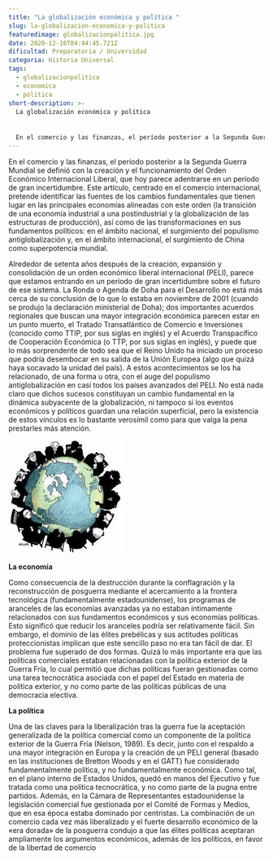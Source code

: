 ```yaml
---
title: "La globalización económica y política "
slug: la-globalizacion-economica-y-politica
featuredimage: globalizacionpolitica.jpg
date: 2020-12-16T04:44:45.721Z
dificultad: Preparatoria / Universidad
categoria: Historia Universal
tags:
  - globalizacionpolitica
  - economica
  - politica
short-description: >-
  La globalización económica y política 


  En el comercio y las finanzas, el período posterior a la Segunda Guerra Mundial se definió con la creación y el funcionamiento del Orden Económico Internacional Liberal
---
```

En el comercio y las finanzas, el período posterior a la Segunda Guerra Mundial se definió con la creación y el funcionamiento del Orden Económico Internacional Liberal, que hoy parece adentrarse en un período de gran incertidumbre. Este artículo, centrado en el comercio internacional, pretende identificar las fuentes de los cambios fundamentales que tienen lugar en las principales economías alineadas con este orden (la transición de una economía industrial a una postindustrial y la globalización de las estructuras de producción), así como de las transformaciones en sus fundamentos políticos: en el ámbito nacional, el surgimiento del populismo antiglobalización y, en el ámbito internacional, el surgimiento de China como superpotencia mundial.



Alrededor de setenta años después de la creación, expansión y consolidación de un orden económico liberal internacional (PELI), parece que estamos entrando en un período de gran incertidumbre sobre el futuro de ese sistema. La Ronda o Agenda de Doha para el Desarrollo no está más cerca de su conclusión de lo que lo estaba en noviembre de 2001 (cuando se produjo la declaración ministerial de Doha); dos importantes acuerdos regionales que buscan una mayor integración económica parecen estar en un punto muerto, el Tratado Transatlántico de Comercio e Inversiones (conocido como TTIP, por sus siglas en inglés) y el Acuerdo Transpacífico de Cooperación Económica (o TTP, por sus siglas en inglés), y puede que lo más sorprendente de todo sea que el Reino Unido ha iniciado un proceso que podría desembocar en su salida de la Unión Europea (algo que quizá haya socavado la unidad del país). A estos acontecimientos se los ha relacionado, de una forma u otra, con el auge del populismo antiglobalización en casi todos los países avanzados del PELI. No está nada claro que dichos sucesos constituyan un cambio fundamental en la dinámica subyacente de la globalización, ni tampoco si los eventos económicos y políticos guardan una relación superficial, pero la existencia de estos vínculos es lo bastante verosímil como para que valga la pena prestarles más atención.

![globalizacion](/static/assets/glob.jpeg "globalizacion")



**La economía** 

Como consecuencia de la destrucción durante la conflagración y la reconstrucción de posguerra mediante el acercamiento a la frontera tecnológica (fundamentalmente estadounidense), los programas de aranceles de las economías avanzadas ya no estaban íntimamente relacionados con sus fundamentos económicos y sus economías políticas. Esto significó que reducir los aranceles podría ser relativamente fácil. Sin embargo, el dominio de las élites prebélicas y sus actitudes políticas proteccionistas implican que este sencillo paso no era tan fácil de dar. El problema fue superado de dos formas. Quizá lo más importante era que las políticas comerciales estaban relacionadas con la política exterior de la Guerra Fría, lo cual permitió que dichas políticas fueran gestionadas como una tarea tecnocrática asociada con el papel del Estado en materia de política exterior, y no como parte de las políticas públicas de una democracia electiva.



**La política** 

Una de las claves para la liberalización tras la guerra fue la aceptación generalizada de la política comercial como un componente de la política exterior de la Guerra Fría (Nelson, 1989). Es decir, junto con el respaldo a una mayor integración en Europa y la creación de un PELI general (basado en las instituciones de Bretton Woods y en el GATT) fue considerado fundamentalmente política, y no fundamentalmente económica. Como tal, en el plano interno de Estados Unidos, quedó en manos del Ejecutivo y fue tratada como una política tecnocrática, y no como parte de la pugna entre partidos. Además, en la Cámara de Representantes estadounidense la legislación comercial fue gestionada por el Comité de Formas y Medios, que en esa época estaba dominado por centristas. La combinación de un comercio cada vez más liberalizado y el fuerte desarrollo económico de la «era dorada» de la posguerra condujo a que las élites políticas aceptaran ampliamente los argumentos económicos, además de los políticos, en favor de la libertad de comercio
